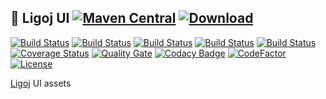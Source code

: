 ## :link: Ligoj UI [![Maven Central](https://maven-badges.herokuapp.com/maven-central/org.ligoj.plugin/plugin-ui/badge.svg)](https://maven-badges.herokuapp.com/maven-central/org.ligoj.plugin/plugin-ui) [![Download](https://api.bintray.com/packages/ligoj/maven-repo/plugin-ui/images/download.svg) ](https://bintray.com/ligoj/maven-repo/plugin-ui/_latestVersion)

[![Build Status](https://travis-ci.org/ligoj/plugin-ui.svg?branch=master)](https://travis-ci.org/ligoj/plugin-ui)
[![Build Status](https://circleci.com/gh/ligoj/plugin-ui.svg?style=svg)](https://circleci.com/gh/ligoj/plugin-ui)
[![Build Status](https://codeship.com/projects/9d0e2340-1325-0136-a67e-068f11ae90dc/status?branch=master)](https://codeship.com/projects/283129)
[![Build Status](https://semaphoreci.com/api/v1/ligoj/plugin-ui/branches/master/shields_badge.svg)](https://semaphoreci.com/ligoj/plugin-ui)
[![Build Status](https://ci.appveyor.com/api/projects/status/yd6yhy17k9y5r1wn/branch/master?svg=true)](https://ci.appveyor.com/project/ligoj/plugin-ui/branch/master)
[![Coverage Status](https://coveralls.io/repos/github/ligoj/plugin-ui/badge.svg?branch=master)](https://coveralls.io/github/ligoj/plugin-ui?branch=master)
[![Quality Gate](https://sonarcloud.io/api/badges/gate?key=org.ligoj.plugin:plugin-ui)](https://sonarcloud.io/dashboard/index/org.ligoj.plugin:plugin-ui)
[![Codacy Badge](https://api.codacy.com/project/badge/Grade/d60ffbcba1b94d1497d28b286b942d83)](https://www.codacy.com/app/ligoj/plugin-ui?utm_source=github.com&amp;utm_medium=referral&amp;utm_content=ligoj/plugin-ui&amp;utm_campaign=Badge_Grade)
[![CodeFactor](https://www.codefactor.io/repository/github/ligoj/plugin-ui/badge)](https://www.codefactor.io/repository/github/ligoj/plugin-ui)
[![License](http://img.shields.io/:license-mit-blue.svg)](http://fabdouglas.mit-license.org/)

[Ligoj](https://github.com/ligoj/ligoj) UI assets
